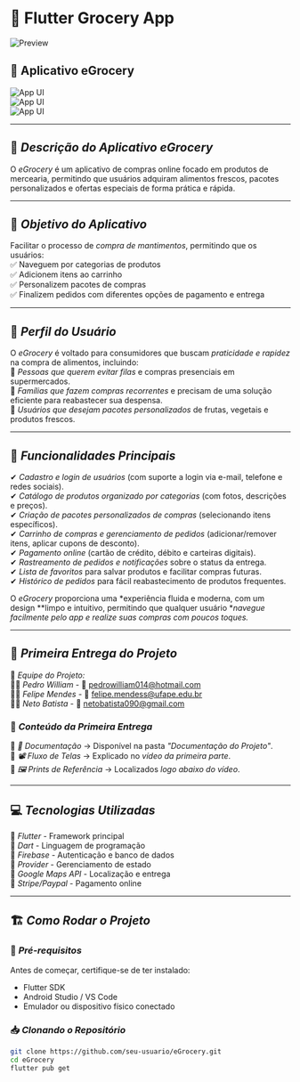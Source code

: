 # 🛒 Flutter Grocery App 

![Preview](/gif.gif)  

## 📱 Aplicativo eGrocery  

![App UI](/ui.png)  
![App UI](/g_0.png)  
![App UI](/g_1.png)  

---

## 📌 *Descrição do Aplicativo eGrocery*  
O *eGrocery* é um aplicativo de compras online focado em produtos de mercearia, permitindo que usuários adquiram alimentos frescos, pacotes personalizados e ofertas especiais de forma prática e rápida.  

---

## 🎯 *Objetivo do Aplicativo*  
Facilitar o processo de *compra de mantimentos*, permitindo que os usuários:  
✅ Naveguem por categorias de produtos  
✅ Adicionem itens ao carrinho  
✅ Personalizem pacotes de compras  
✅ Finalizem pedidos com diferentes opções de pagamento e entrega  

---

## 👥 *Perfil do Usuário*  
O *eGrocery* é voltado para consumidores que buscam *praticidade e rapidez* na compra de alimentos, incluindo:  
🔹 *Pessoas que querem evitar filas* e compras presenciais em supermercados.  
🔹 *Famílias que fazem compras recorrentes* e precisam de uma solução eficiente para reabastecer sua despensa.  
🔹 *Usuários que desejam pacotes personalizados* de frutas, vegetais e produtos frescos.  

---

## 🚀 *Funcionalidades Principais*  

✔ *Cadastro e login de usuários* (com suporte a login via e-mail, telefone e redes sociais).  
✔ *Catálogo de produtos organizado por categorias* (com fotos, descrições e preços).  
✔ *Criação de pacotes personalizados de compras* (selecionando itens específicos).  
✔ *Carrinho de compras e gerenciamento de pedidos* (adicionar/remover itens, aplicar cupons de desconto).  
✔ *Pagamento online* (cartão de crédito, débito e carteiras digitais).  
✔ *Rastreamento de pedidos e notificações* sobre o status da entrega.  
✔ *Lista de favoritos* para salvar produtos e facilitar compras futuras.  
✔ *Histórico de pedidos* para fácil reabastecimento de produtos frequentes.  

O *eGrocery* proporciona uma *experiência fluida e moderna, com um design **limpo e intuitivo, permitindo que qualquer usuário **navegue facilmente pelo app e realize suas compras com poucos toques.*  

---

## 📌 *Primeira Entrega do Projeto*  

📌 *Equipe do Projeto:*  
👨‍💻 *Pedro William* - 📩 pedrowilliam014@hotmail.com  
👨‍💻 *Felipe Mendes* - 📩 felipe.mendess@ufape.edu.br  
👨‍💻 *Neto Batista* - 📩 netobatista090@gmail.com  

### 📂 *Conteúdo da Primeira Entrega*  

📄 *📑 Documentação* → Disponível na pasta *"Documentação do Projeto"*.  
🎥 *📽️ Fluxo de Telas* → Explicado no *vídeo da primeira parte*.  
📸 *🖼️ Prints de Referência* → Localizados *logo abaixo do vídeo*.  

---

## 💻 *Tecnologias Utilizadas*  
🔹 *Flutter* - Framework principal  
🔹 *Dart* - Linguagem de programação  
🔹 *Firebase* - Autenticação e banco de dados  
🔹 *Provider* - Gerenciamento de estado  
🔹 *Google Maps API* - Localização e entrega  
🔹 *Stripe/Paypal* - Pagamento online  

---

## 🏗 *Como Rodar o Projeto*  

### 🔧 *Pré-requisitos*  
Antes de começar, certifique-se de ter instalado:  
- Flutter SDK  
- Android Studio / VS Code  
- Emulador ou dispositivo físico conectado  

### 📥 *Clonando o Repositório*  
```bash
git clone https://github.com/seu-usuario/eGrocery.git
cd eGrocery
flutter pub get
